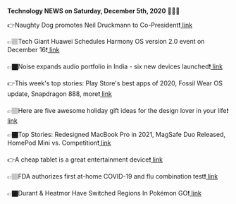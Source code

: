 <b>Technology NEWS on Saturday, December 5th, 2020</b> 📡📡📡 

👉Naughty Dog promotes Neil Druckmann to Co-President❗️<a href='https://techblock.club/?p=8671'> link</a>

👉🏽Tech Giant Huawei Schedules Harmony OS version 2.0 event on December 16❗️<a href='https://techblock.club/?p=8673'> link</a>

👉🏿Noise expands audio portfolio in India - six new devices launched❗️<a href='https://techblock.club/?p=8675'> link</a>

👉This week's top stories: Play Store's best apps of 2020, Fossil Wear OS update, Snapdragon 888, more❗️<a href='https://techblock.club/?p=8677'> link</a>

👉🏽Here are five awesome holiday gift ideas for the design lover in your life❗️<a href='https://techblock.club/?p=8679'> link</a>

👉🏿Top Stories: Redesigned MacBook Pro in 2021, MagSafe Duo Released, HomePod Mini vs. Competition❗️<a href='https://techblock.club/?p=8681'> link</a>

👉A cheap tablet is a great entertainment device❗️<a href='https://techblock.club/?p=8683'> link</a>

👉🏽FDA authorizes first at-home COVID-19 and flu combination test❗️<a href='https://techblock.club/?p=8685'> link</a>

👉🏿Durant & Heatmor Have Switched Regions In Pokémon GO❗️<a href='https://techblock.club/?p=8687'> link</a>

